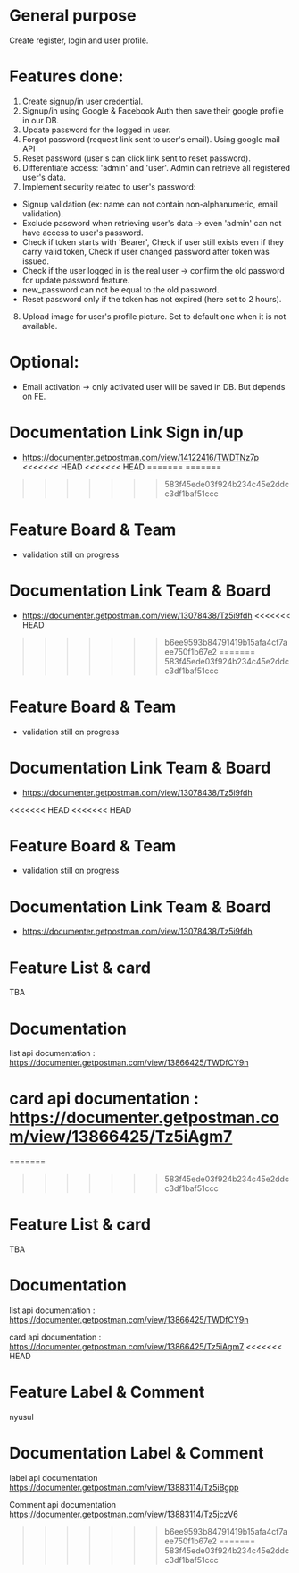 # General purpose
Create register, login and user profile.

# Features done:
1. Create signup/in user credential.
2. Signup/in using Google & Facebook Auth then save their google profile in our DB.
3. Update password for the logged in user.
4. Forgot password (request link sent to user's email). Using google mail API
5. Reset password (user's can click link sent to reset password).
6. Differentiate access: 'admin' and 'user'. Admin can retrieve all registered user's data.
7. Implement security related to user's password:

- Signup validation (ex: name can not contain non-alphanumeric, email validation).
- Exclude password when retrieving user's data -> even 'admin' can not have access to user's password.
- Check if token starts with 'Bearer', Check if user still exists even if they carry valid token, Check if user changed password after token was issued.
- Check if the user logged in is the real user -> confirm the old password for update password feature.
- new_password can not be equal to the old password.
- Reset password only if the token has not expired (here set to 2 hours).
8. Upload image for user's profile picture. Set to default one when it is not available.

# Optional:
- Email activation -> only activated user will be saved in DB. But depends on FE.
# Documentation Link Sign in/up
-  https://documenter.getpostman.com/view/14122416/TWDTNz7p
<<<<<<< HEAD
<<<<<<< HEAD
=======
=======
>>>>>>> 583f45ede03f924b234c45e2ddcc3df1baf51ccc

# Feature Board & Team
- validation still on progress
# Documentation Link Team & Board
-  https://documenter.getpostman.com/view/13078438/Tz5i9fdh
<<<<<<< HEAD
>>>>>>> b6ee9593b84791419b15afa4cf7aee750f1b67e2
=======
>>>>>>> 583f45ede03f924b234c45e2ddcc3df1baf51ccc

# Feature Board & Team
- validation still on progress
# Documentation Link Team & Board
-  https://documenter.getpostman.com/view/13078438/Tz5i9fdh

<<<<<<< HEAD
<<<<<<< HEAD
# Feature Board & Team
- validation still on progress
# Documentation Link Team & Board
-  https://documenter.getpostman.com/view/13078438/Tz5i9fdh

# Feature List & card
TBA
# Documentation
list api documentation : https://documenter.getpostman.com/view/13866425/TWDfCY9n

card api documentation : https://documenter.getpostman.com/view/13866425/Tz5iAgm7
=======
=======
>>>>>>> 583f45ede03f924b234c45e2ddcc3df1baf51ccc
# Feature List & card
TBA
# Documentation
list api documentation : https://documenter.getpostman.com/view/13866425/TWDfCY9n

card api documentation : https://documenter.getpostman.com/view/13866425/Tz5iAgm7
<<<<<<< HEAD

# Feature Label & Comment
nyusul
# Documentation Label & Comment
label api documentation https://documenter.getpostman.com/view/13883114/Tz5iBgpp

Comment api documentation https://documenter.getpostman.com/view/13883114/Tz5jczV6
>>>>>>> b6ee9593b84791419b15afa4cf7aee750f1b67e2
=======
>>>>>>> 583f45ede03f924b234c45e2ddcc3df1baf51ccc
